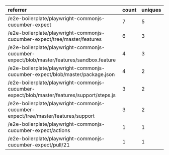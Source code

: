 | referrer                                                                                   | count | uniques |
| :----------------------------------------------------------------------------------------- | :---- | :------ |
| /e2e-boilerplate/playwright-commonjs-cucumber-expect                                       | 7     | 5       |
| /e2e-boilerplate/playwright-commonjs-cucumber-expect/tree/master/features                  | 6     | 3       |
| /e2e-boilerplate/playwright-commonjs-cucumber-expect/blob/master/features/sandbox.feature  | 4     | 3       |
| /e2e-boilerplate/playwright-commonjs-cucumber-expect/blob/master/package.json              | 4     | 2       |
| /e2e-boilerplate/playwright-commonjs-cucumber-expect/blob/master/features/support/steps.js | 3     | 2       |
| /e2e-boilerplate/playwright-commonjs-cucumber-expect/tree/master/features/support          | 3     | 2       |
| /e2e-boilerplate/playwright-commonjs-cucumber-expect/actions                               | 1     | 1       |
| /e2e-boilerplate/playwright-commonjs-cucumber-expect/pull/21                               | 1     | 1       |